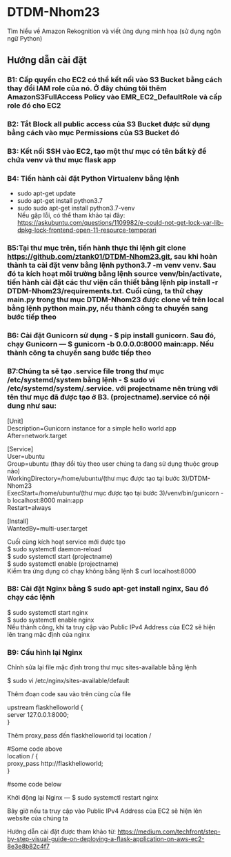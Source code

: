 # DTDM-Nhom23
Tìm hiểu về Amazon Rekognition và viết ứng dụng minh họa (sử dụng ngôn ngữ Python)
## Hướng dẫn cài đặt

### B1: Cấp quyền cho EC2 có thể kết nối vào S3 Bucket bằng cách thay đổi IAM role của nó. Ở đây chúng tôi thêm AmazonS3FullAccess Policy vào EMR_EC2_DefaultRole và cấp role đó cho EC2

### B2: Tắt Block all public access của S3 Bucket được sử dụng bằng cách vào mục Permissions của S3 Bucket đó

### B3: Kết nối SSH vào EC2, tạo một thư mục có tên bất kỳ để chứa venv và thư mục flask app

### B4: Tiến hành cài đặt Python Virtualenv bằng lệnh<br>
  - sudo apt-get update<br>
  - sudo apt-get install python3.7<br>
  - sudo sudo apt-get install python3.7-venv<br>
Nếu gặp lỗi, có thể tham khảo tại đây: https://askubuntu.com/questions/1109982/e-could-not-get-lock-var-lib-dpkg-lock-frontend-open-11-resource-temporari

### B5:Tại thư mục trên, tiến hành thực thi lệnh git clone https://github.com/ztank01/DTDM-Nhom23.git, sau khi hoàn thành ta cài đặt venv bằng lệnh python3.7 -m venv venv. Sau đó ta kích hoạt môi trường bằng lệnh source venv/bin/activate, tiến hành cài đặt các thư viện cần thiết bằng lệnh pip install -r DTDM-Nhom23/requirements.txt. Cuối cùng, ta thử chạy main.py trong thư mục DTDM-Nhom23 được clone về trên local bằng lệnh python main.py, nếu thành công ta chuyển sang bước tiếp theo

### B6: Cài đặt Gunicorn sử dụng -  $ pip install gunicorn. Sau đó, chạy Gunicorn — $ gunicorn -b 0.0.0.0:8000 main:app. Nếu thành công ta chuyển sang bước tiếp theo

### B7:Chúng ta sẽ tạo <projectname>.service file trong thư mục /etc/systemd/system bằng lệnh - $ sudo vi /etc/systemd/system/<projectname>.service. với projectname nên trùng với tên thư mục đã được tạo ở B3. (projectname).service có nội dung như sau:
  
  <p>[Unit]<br>
  Description=Gunicorn instance for a simple hello world app<br>
  After=network.target
  </p>
  
  </p>[Service]<br>
  User=ubuntu<br>
  Group=ubuntu (thay đổi tùy theo user chúng ta đang sử dụng thuộc group nào)<br>
  WorkingDirectory=/home/ubuntu/(thư mục được tạo tại bước 3)/DTDM-Nhom23<br>
  ExecStart=/home/ubuntu/(thư mục được tạo tại bước 3)/venv/bin/gunicorn -b localhost:8000 main:app<br>
  Restart=always<br>
  </p>
  
  <p>[Install]<br>
  WantedBy=multi-user.target<br>
  </p>

Cuối cùng kích hoạt service mới được tạo<br>
  $ sudo systemctl daemon-reload<br>
  $ sudo systemctl start (projectname)<br>
  $ sudo systemctl enable (projectname)<br>
 Kiểm tra ứng dụng có chạy không bằng lệnh $ curl localhost:8000<br>
  
 ### B8: Cài đặt Nginx bằng $ sudo apt-get install nginx, Sau đó chạy các lệnh<br>
  $ sudo systemctl start nginx<br>
  $ sudo systemctl enable nginx<br>
 Nếu thành công, khi ta truy cập vào Public IPv4 Address của EC2 sẽ hiện lên trang mặc định của nginx<br>
  
 ### B9: Cấu hình lại Nginx
 Chỉnh sửa lại file mặc định trong thư mục sites-available bằng lệnh <br>
  
  $ sudo vi /etc/nginx/sites-available/default <br>
  
Thêm đoạn code sau vào trên cùng của file<br>
  
  upstream flaskhelloworld {<br>
    server 127.0.0.1:8000;<br>
}<br>
  
Thêm proxy_pass đến flaskhelloworld tại location /<br>
  
#Some code above<br>
location / {<br>
    proxy_pass http://flaskhelloworld;<br>
}<br>
  
#some code below<br>
  
Khởi động lại  Nginx — $ sudo systemctl restart nginx<br>
  
Bây giờ nếu ta truy cập vào Public IPv4 Address của EC2 sẽ hiện lên website của chúng ta

Hướng dẫn cài đặt được tham khảo từ: https://medium.com/techfront/step-by-step-visual-guide-on-deploying-a-flask-application-on-aws-ec2-8e3e8b82c4f7
